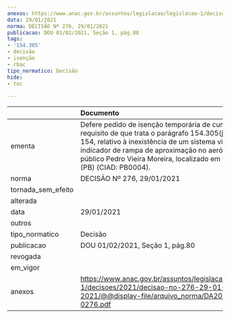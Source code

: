 ```yaml
---
anexos: https://www.anac.gov.br/assuntos/legislacao/legislacao-1/decisoes/2021/decisao-no-276-29-01-2021/@@display-file/arquivo_norma/DA2021-0276.pdf
data: 29/01/2021
norma: DECISÃO Nº 276, 29/01/2021
publicacao: DOU 01/02/2021, Seção 1, pág.80
tags:
- '154.305'
- decisão
- isenção
- rbac
tipo_normatico: Decisão
hide: 
- toc 
 
---
```


|                    | Documento                                                                                                                                                                                                                                                                                   |
|:-------------------|:--------------------------------------------------------------------------------------------------------------------------------------------------------------------------------------------------------------------------------------------------------------------------------------------|
| ementa             | Defere pedido de isenção temporária de cumprimento do requisito de que trata o parágrafo 154.305(j) do RBAC nº 154, relativo à inexistência de um sistema visual indicador de rampa de aproximação no aeródromo público Pedro Vieira Moreira, localizado em Cajazeiras (PB) (CIAD: PB0004). |
| norma              | DECISÃO Nº 276, 29/01/2021                                                                                                                                                                                                                                                                  |
| tornada_sem_efeito |                                                                                                                                                                                                                                                                                             |
| alterada           |                                                                                                                                                                                                                                                                                             |
| data               | 29/01/2021                                                                                                                                                                                                                                                                                  |
| outros             |                                                                                                                                                                                                                                                                                             |
| tipo_normatico     | Decisão                                                                                                                                                                                                                                                                                     |
| publicacao         | DOU 01/02/2021, Seção 1, pág.80                                                                                                                                                                                                                                                             |
| revogada           |                                                                                                                                                                                                                                                                                             |
| em_vigor           |                                                                                                                                                                                                                                                                                             |
| anexos             | https://www.anac.gov.br/assuntos/legislacao/legislacao-1/decisoes/2021/decisao-no-276-29-01-2021/@@display-file/arquivo_norma/DA2021-0276.pdf                                                                                                                                               |